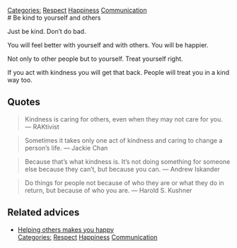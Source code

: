 [Categories:](../Categories/index.md) [Respect](../Categories/Respect.md) [Happiness](../Categories/Happiness.md) [Communication](../Categories/Communication.md)<br># Be kind to yourself and others

Just be kind. Don’t do bad.

You will feel better with yourself and with others. You will be happier.

Not only to other people but to yourself. Treat yourself right.

If you act with kindness you will get that back. People will treat you in a kind way too.

## Quotes

> Kindness is caring for others, even when they may not care for you.
> ― RAKtivist

> Sometimes it takes only one act of kindness and caring to change a person’s life.
> ― Jackie Chan

> Because that’s what kindness is. It’s not doing something for someone else because they can’t, but because you can.
> ― Andrew Iskander

> Do things for people not because of who they are or what they do in return, but because of who you are.
> ― Harold S. Kushner

## Related advices

- [Helping others makes you happy](../Helping%20makes%20you%20happy/index.md)
<br>[Categories:](../Categories/index.md) [Respect](../Categories/Respect.md) [Happiness](../Categories/Happiness.md) [Communication](../Categories/Communication.md)
